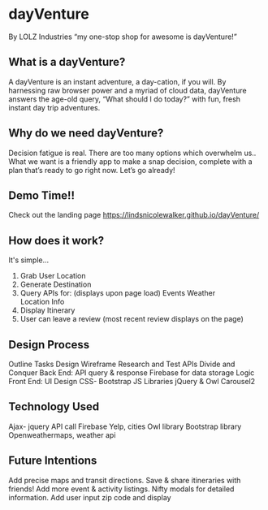 # dayVenture

By LOLZ Industries
“my one-stop shop for awesome is dayVenture!”

## What is a dayVenture?

A dayVenture is an instant adventure, a day-cation, if you will.  By harnessing raw browser power and a myriad of cloud data,  dayVenture answers  the age-old query, “What should I do today?” with fun, fresh instant day trip adventures. 

## Why do we need dayVenture?

Decision fatigue is real. There are too many options which overwhelm us..
What we want is a friendly app to make a snap decision, complete with a plan that’s ready to go right now.
Let’s go already! 

## Demo Time!! 

Check out the landing page https://lindsnicolewalker.github.io/dayVenture/

## How does it work?

It's simple...

1. Grab User Location
2. Generate Destination
3. Query APIs for: (displays upon page load)
    Events
    Weather  
    Location Info
4. Display Itinerary
5. User can leave a review (most recent review displays on the page)

## Design Process

Outline Tasks
Design Wireframe
Research and Test APIs
Divide and Conquer 
Back End: 
API query & response
Firebase for data storage
Logic
Front End:
UI Design
CSS- Bootstrap
JS Libraries jQuery & Owl Carousel2

## Technology Used

Ajax- jquery API call
Firebase
Yelp, cities 
Owl library
Bootstrap library
Openweathermaps, weather api

## Future Intentions

Add precise maps and transit directions.
Save & share itineraries with friends!
Add more event & activity listings.
Nifty modals for detailed information.
Add user input zip code and display





